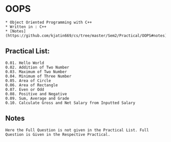 # OOPS
	* Object Oriented Programming with C++
	* Written in : C++
	* [Notes] (https://github.com/kjatin669/cs/tree/master/Sem2/Practical/OOPS#notes)

## Practical List:
	0.01. Hello World
	0.02. Addition of Two Number
	0.03. Maximum of Two Number
	0.04. Minimum of Three Number
	0.05. Area of Circle
	0.06. Area of Rectangle
	0.07. Even or Odd
	0.08. Positive and Negative
	0.09. Sum, Average and Grade
	0.10. Calculate Gross and Net Salary from Inputted Salary

## Notes
	Here the Full Question is not given in the Practical List. Full Question is Given in the Respective Practical.